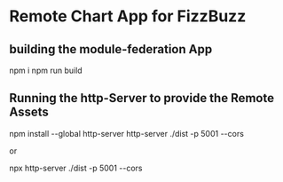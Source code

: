 # Remote Chart App for FizzBuzz

## building the module-federation App

npm i
npm run build

## Running the http-Server to provide the Remote Assets

npm install --global http-server
http-server ./dist -p 5001 --cors

or

npx http-server ./dist -p 5001 --cors
